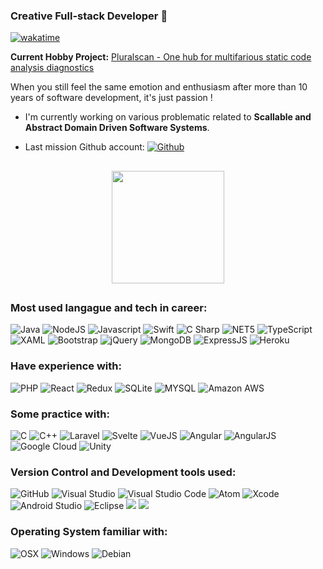 ### Creative Full-stack Developer 👋

[![wakatime](https://wakatime.com/badge/user/0fe513c0-f0bb-46ec-ae03-349cfdf9019a.svg)](https://wakatime.com/@0fe513c0-f0bb-46ec-ae03-349cfdf9019a)

**Current Hobby Project:** 
[Pluralscan - One hub for multifarious static code analysis diagnostics](https://github.com/Pluralscan/Pluralscan)

When you still feel the same emotion and enthusiasm after more than 10 years of software development, it's just passion !

*   I'm currently working on various problematic related to **Scallable and Abstract Domain Driven Software Systems**.

*   Last mission Github account: 
<a href="https://github.com/luidgigromat" ><img alt="Github" src="https://img.shields.io/badge/GitHub-181717?logo=GitHub&logoColor=&style=flat" /> </a>

##

<div align="center">
  <a href="https://github.com/gromatluidgi">
    <img height="180em" src="https://github-readme-stats-navy-three.vercel.app/api?username=gromatluidgi&show_icons=true&theme=dracula&include_all_commits=true&count_private=true" />
  </a>  
</div>

##

### Most used langague and tech in career:

<img alt="Java" src="https://img.shields.io/badge/Java-ED8B00?style=for-the-badge&logo=java&logoColor=white" /> <img alt="NodeJS" src="https://img.shields.io/badge/Node.js-43853D?style=for-the-badge&logo=node.js&logoColor=white" /> <img alt="Javascript" src="https://img.shields.io/badge/JavaScript-F7DF1E?style=for-the-badge&logo=javascript&logoColor=black" /> <img alt="Swift" src="https://img.shields.io/badge/Swift-FA7343?style=for-the-badge&logo=swift&logoColor=white" /> <img alt="C Sharp" src="https://img.shields.io/badge/C%23-239120?style=for-the-badge&logo=c-sharp&logoColor=white" /> <img alt="NET5" src="https://img.shields.io/badge/.NET-5C2D91?style=for-the-badge&logo=.net&logoColor=white" /> <img alt="TypeScript" src="https://img.shields.io/badge/C%23-239120?logo=c-sharp&logoColor=white&style=for-the-badge" /> <img alt="XAML" src="https://img.shields.io/badge/XAML-0C54C2?logo=XAML&logoColor=white&style=for-the-badge" /> <img alt="Bootstrap" src="https://img.shields.io/badge/Bootstrap-563D7C?style=for-the-badge&logo=bootstrap&logoColor=white" /> <img alt="jQuery" src="https://img.shields.io/badge/jQuery-0769AD?style=for-the-badge&logo=jquery&logoColor=white" /> <img alt="MongoDB" src="https://img.shields.io/badge/MongoDB-4EA94B?style=for-the-badge&logo=mongodb&logoColor=white" /> <img alt="ExpressJS" src="https://img.shields.io/badge/Express.js-404D59?style=for-the-badge" /> <img alt="Heroku" src="https://img.shields.io/badge/Heroku-430098?style=for-the-badge&logo=heroku&logoColor=white" />

### Have experience with:

<img alt="PHP" src="https://img.shields.io/badge/PHP-777BB4?style=for-the-badge&logo=php&logoColor=white" /> <img alt="React" src="https://img.shields.io/badge/React-20232A?style=for-the-badge&logo=react&logoColor=61DAFB" /> <img alt="Redux" src="https://img.shields.io/badge/Redux-593D88?style=for-the-badge&logo=redux&logoColor=white" /> <img alt="SQLite" src="https://img.shields.io/badge/SQLite-07405E?style=for-the-badge&logo=sqlite&logoColor=white" /> <img alt="MYSQL" src="https://img.shields.io/badge/MySQL-00000F?style=for-the-badge&logo=mysql&logoColor=white" /> <img alt="Amazon AWS" src="https://img.shields.io/badge/Amazon_AWS-232F3E?style=for-the-badge&logo=amazon-aws&logoColor=white" />

### Some practice with:

<img alt="C" src="https://img.shields.io/badge/C-00599C?style=for-the-badge&logo=c&logoColor=white" /> <img alt="C++" src="https://img.shields.io/badge/C%2B%2B-00599C?style=for-the-badge&logo=c%2B%2B&logoColor=white" /> <img alt="Laravel" src="https://img.shields.io/badge/Laravel-FF2D20?style=for-the-badge&logo=laravel&logoColor=white" /> <img alt="Svelte" src="https://img.shields.io/badge/Svelte-4A4A55?style=for-the-badge&logo=svelte&logoColor=FF3E00" /> <img alt="VueJS" src="https://img.shields.io/badge/Vue.js-35495E?style=for-the-badge&logo=vue.js&logoColor=4FC08D" /> <img alt="Angular" src="https://img.shields.io/badge/Angular-DD0031?style=for-the-badge&logo=angular&logoColor=white" /> <img alt="AngularJS" src="https://img.shields.io/badge/AngularJS-E23237?style=for-the-badge&logo=angularjs&logoColor=white" /> <img alt="Google Cloud" src="https://img.shields.io/badge/Google_Cloud-4285F4?style=for-the-badge&logo=google-cloud&logoColor=white" /> <img alt="Unity" src="https://img.shields.io/badge/Unity-100000?style=for-the-badge&logo=unity&logoColor=white" />

### Version Control and Development tools used:

<img alt="GitHub" src="https://img.shields.io/badge/GitHub-181717?logo=github&logoColor=white&style=flat" /> <img alt="Visual Studio" src="https://img.shields.io/badge/Visual Studio-5C2D91?logo=visual+studio&logoColor=white&style=flat" /> <img alt="Visual Studio Code" src="https://img.shields.io/badge/Visual Studio Code-007ACC?logo=visual+studio+code&logoColor=white&style=flat" /> <img alt="Atom" src="https://img.shields.io/badge/Atom-66595C?logo=atom&logoColor=white&style=flat" /> <img alt="Xcode" src="https://img.shields.io/badge/xCode-147EFB?logo=xcode&logoColor=white&style=flat" /> <img alt="Android Studio" src="https://img.shields.io/badge/Android Studio-3DDC84?logo=androidstudio&logoColor=white&style=flat" /> <img alt="Eclipse" src="https://img.shields.io/badge/eclipseide-2C2255?style=flat&logo=eclipseide&logoColor=white" /> <img src="https://img.shields.io/badge/npm-CB3837?style=flat&logo=npm&logoColor=white" /> <img src="https://img.shields.io/badge/Git-F05032?style=flat&logo=git&logoColor=white" />


### Operating System familiar with:

<img alt="OSX" src="https://img.shields.io/badge/OSX-000000?logo=apple&logoColor=white&style=for-the-badge" /> <img alt="Windows" src="https://img.shields.io/badge/Windows-0078D6?style=for-the-badge&logo=windows&logoColor=white" /> <img alt="Debian" src="https://img.shields.io/badge/Debian-A81D33?logo=Debian&logoColor=white&style=for-the-badge" />
